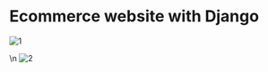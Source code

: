 # Ecommerce website with Django


![1](https://user-images.githubusercontent.com/80272331/132126068-fd39e7bd-963f-4988-84be-5a83e08af190.png)

\n
![2](https://user-images.githubusercontent.com/80272331/132126073-923932f0-d6f4-4d09-84a9-d659f4ca858a.png)

